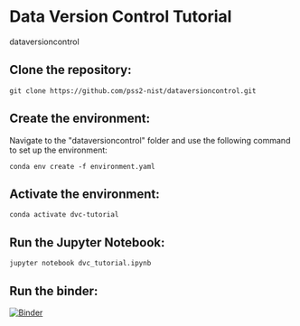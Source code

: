 # Data Version Control Tutorial
dataversioncontrol

## Clone the repository:
`
git clone https://github.com/pss2-nist/dataversioncontrol.git
`

## Create the environment:
Navigate to the "dataversioncontrol" folder and use the following command to set up the environment:

`
conda env create -f environment.yaml
`

## Activate the environment:
`
conda activate dvc-tutorial
`

## Run the Jupyter Notebook:
`
jupyter notebook dvc_tutorial.ipynb
`

## Run the binder:
[![Binder](https://mybinder.org/badge_logo.svg)](https://mybinder.org/v2/gh/pss2-nist/dataversioncontrol/HEAD)